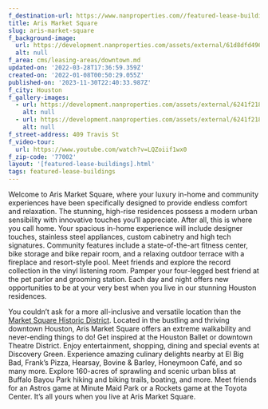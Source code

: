 ```yaml
---
f_destination-url: https://www.nanproperties.com//featured-lease-buildings/aris-market-square
title: Aris Market Square
slug: aris-market-square
f_background-image:
  url: https://development.nanproperties.com/assets/external/61d8dfd4961fe188cef5720e_content_aris-market-square.jpeg
  alt: null
f_area: cms/leasing-areas/downtown.md
updated-on: '2022-03-28T17:36:59.359Z'
created-on: '2022-01-08T00:50:29.055Z'
published-on: '2023-11-30T22:40:33.987Z'
f_city: Houston
f_gallery-images:
  - url: https://development.nanproperties.com/assets/external/6241f2180adb06fe57528fe1_content_25.jpeg
    alt: null
  - url: https://development.nanproperties.com/assets/external/6241f21889d64138c7730381_content_17.jpeg
    alt: null
f_street-address: 409 Travis St
f_video-tour:
  url: https://www.youtube.com/watch?v=LQZoiif1wx0
f_zip-code: '77002'
layout: '[featured-lease-buildings].html'
tags: featured-lease-buildings
---
```


Welcome to Aris Market Square, where your luxury in-home and community experiences have been specifically designed to provide endless comfort and relaxation. The stunning, high-rise residences possess a modern urban sensibility with innovative touches you’ll appreciate. After all, this is where you call home. Your spacious in-home experience will include designer touches, stainless steel appliances, custom cabinetry and high tech signatures. Community features include a state-of-the-art fitness center, bike storage and bike repair room, and a relaxing outdoor terrace with a fireplace and resort-style pool. Meet friends and explore the record collection in the vinyl listening room. Pamper your four-legged best friend at the pet parlor and grooming station. Each day and night offers new opportunities to be at your very best when you live in our stunning Houston residences.

You couldn’t ask for a more all-inclusive and versatile location than the [Market Square Historic District](https://www.nanproperties.com/posts/the-history-behind-some-of-houston-s-most-iconic-neighborhoods). Located in the bustling and thriving downtown Houston, Aris Market Square offers an extreme walkability and never-ending things to do! Get inspired at the Houston Ballet or downtown Theatre District. Enjoy entertainment, shopping, dining and special events at Discovery Green. Experience amazing culinary delights nearby at El Big Bad, Frank’s Pizza, Hearsay, Bovine & Barley, Honeymoon Café, and so many more. Explore 160-acres of sprawling and scenic urban bliss at Buffalo Bayou Park hiking and biking trails, boating, and more. Meet friends for an Astros game at Minute Maid Park or a Rockets game at the Toyota Center. It’s all yours when you live at Aris Market Square.
